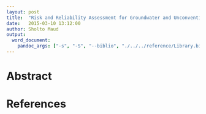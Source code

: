```yaml
---
layout: post
title:  "Risk and Reliability Assessment for Groundwater and Unconventional Energy Production"
date:   2015-03-10 13:12:00
author: Sholto Maud
output: 
  word_document:
    pandoc_args: ["-s", "-S", "--biblio", "./../../reference/Library.bib", "--csl", "./../../reference/chicago-author-date.csl"]
---
```


# Abstract





# References

